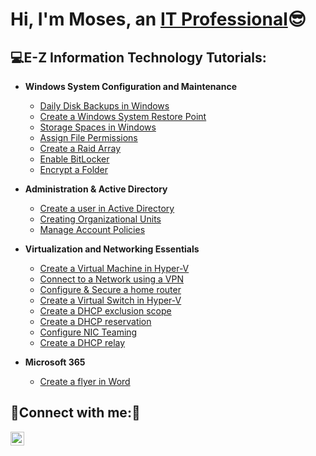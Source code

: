 <h1>Hi, I'm Moses, an <a href="https://www.linkedin.com/in/mosesestrada00/">IT Professional</a>😎</h1>

<h2>💻E-Z Information Technology Tutorials:</h2>

- <b>Windows System Configuration and Maintenance</b>
  - [Daily Disk Backups in Windows](https://github.com/mosesestrada/backup)
  - [Create a Windows System Restore Point](https://github.com/mosesestrada/systemrestore)
  - [Storage Spaces in Windows](https://github.com/mosesestrada/storagespaces)
  - [Assign File Permissions](https://github.com/mosesestrada/filepermissions)
  - [Create a Raid Array](https://github.com/mosesestrada/RaidArray)
  - [Enable BitLocker](https://github.com/mosesestrada/BitLocker)
  - [Encrypt a Folder](https://github.com/mosesestrada/fileencrypt)
  
- <b>Administration & Active Directory</b>
  - [Create a user in Active Directory](https://github.com/mosesestrada/useraccounts)
  - [Creating Organizational Units](https://github.com/mosesestrada/organizationalunits)
  - [Manage Account Policies](https://github.com/mosesestrada/localsecuritypolicy)
  

- <b>Virtualization and Networking Essentials</b>
  - [Create a Virtual Machine in Hyper-V](https://github.com/mosesestrada/Virtualmachine)
  - [Connect to a Network using a VPN](https://github.com/mosesestrada/connectvpn)
  - [Configure & Secure a home router](https://github.com/mosesestrada/homerouter)
  - [Create a Virtual Switch in Hyper-V](https://github.com/mosesestrada/virtualswitch)
  - [Create a DHCP exclusion scope](https://github.com/mosesestrada/ipexclusion)
  - [Create a DHCP reservation](https://github.com/mosesestrada/ipreservation)
  - [Configure NIC Teaming](https://github.com/mosesestrada/nicteaming)
  - [Create a DHCP relay](https://github.com/mosesestrada/dhcprelay)
  
- <b>Microsoft 365</b>
  - [Create a flyer in Word](https://github.com/mosesestrada/flyercreation)

<h2>🚨Connect with me:🚨</h2>


[<img align="left" alt="mosesestrada | LinkedIn" width="22px" src="https://cdn.jsdelivr.net/npm/simple-icons@v3/icons/linkedin.svg" />][linkedin]



[linkedin]: https://www.linkedin.com/in/mosesestrada00/

<!--

-->
